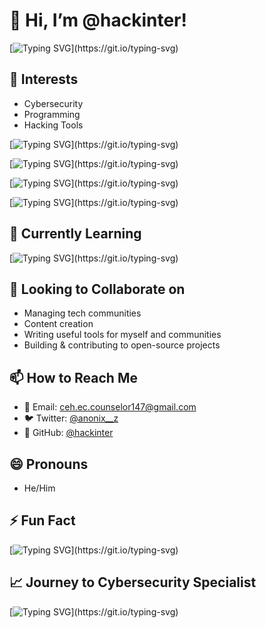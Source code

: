 # 👋 Hi, I’m @hackinter!

[![Typing SVG](https://readme-typing-svg.demolab.com/?lines=Welcome+to+my+profile;I+am+a+Cybersecurity+Enthusiast!)](https://git.io/typing-svg)

## 👀 Interests
- Cybersecurity
- Programming
- Hacking Tools

[![Typing SVG](https://readme-typing-svg.demolab.com/?lines=Exploring+Ethical+Hacking;Understanding+Web+Security;)](https://git.io/typing-svg)

[![Typing SVG](https://readme-typing-svg.demolab.com/?lines=Learning+Bug+Hunting;Practicing+Malware+Forensics;)](https://git.io/typing-svg)

[![Typing SVG](https://readme-typing-svg.demolab.com/?lines=Contributing+to+Open+Source+Projects;Building+Useful+Tools;)](https://git.io/typing-svg)

[![Typing SVG](https://readme-typing-svg.demolab.com/?lines=Passionate+about+Cybersecurity;Journey+to+become+a+Specialist;)](https://git.io/typing-svg)

## 🌱 Currently Learning
[![Typing SVG](https://readme-typing-svg.demolab.com/?lines=Bug+hunting+%26+malware+forensics;Mobile+pentesting+%26+Web3;Python;JavaScript;Web+Development;)](https://git.io/typing-svg)

## 💞️ Looking to Collaborate on
- Managing tech communities
- Content creation
- Writing useful tools for myself and communities
- Building & contributing to open-source projects

## 📫 How to Reach Me
- 📧 Email: [ceh.ec.counselor147@gmail.com](mailto:ceh.ec.counselor147@gmail.com)
- 🐦 Twitter: [@anonix__z](https://twitter.com/anonix__z)
- 🐙 GitHub: [@hackinter](https://github.com/hackinter)

## 😄 Pronouns
- He/Him

## ⚡ Fun Fact
[![Typing SVG](https://readme-typing-svg.demolab.com/?lines=I+once+built+a+drone+that+could+fly+autonomously+for+a+project!)](https://git.io/typing-svg)

## 📈 Journey to Cybersecurity Specialist
[![Typing SVG](https://readme-typing-svg.demolab.com/?lines=Journey+to+Cybersecurity+Specialist;Updating+my+skills+and+knowledge;)](https://git.io/typing-svg)
